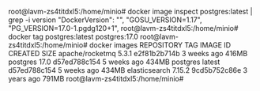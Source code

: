root@lavm-zs4titdxl5:/home/minio# docker image inspect postgres:latest | grep -i version
        "DockerVersion": "",
                "GOSU_VERSION=1.17",
                "PG_VERSION=17.0-1.pgdg120+1",
root@lavm-zs4titdxl5:/home/minio# docker tag postgres:latest postgres:17.0
root@lavm-zs4titdxl5:/home/minio# docker images
REPOSITORY        TAG       IMAGE ID       CREATED       SIZE
apache/rocketmq   5.3.1     e2f81b2b714b   3 weeks ago   416MB
postgres          17.0      d57ed788c154   5 weeks ago   434MB
postgres          latest    d57ed788c154   5 weeks ago   434MB
elasticsearch     7.15.2    9cd5b752c86e   3 years ago   791MB
root@lavm-zs4titdxl5:/home/minio#
